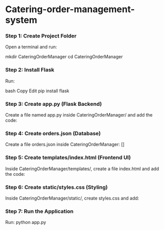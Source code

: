 # Catering-order-management-system

### Step 1: Create Project Folder
Open a terminal and run:


mkdir CateringOrderManager
cd CateringOrderManager


### Step 2: Install Flask
Run:

bash
Copy
Edit
pip install flask

### Step 3: Create app.py (Flask Backend)
Create a file named app.py inside CateringOrderManager/ and add the code:


### Step 4: Create orders.json (Database)
Create a file orders.json inside CateringOrderManager:
[]

### Step 5: Create templates/index.html (Frontend UI)
Inside CateringOrderManager/templates/, create a file index.html and add the code:

### Step 6: Create static/styles.css (Styling)
Inside CateringOrderManager/static/, create styles.css and add:

### Step 7: Run the Application
Run:
python app.py
